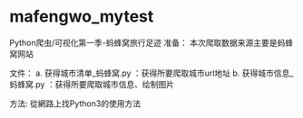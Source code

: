 # mafengwo_mytest

Python爬虫/可视化第一季-蚂蜂窝旅行足迹
准备：
本次爬取数据来源主要是蚂蜂窝网站

文件：
a. 获得城市清单_蚂蜂窝.py ：获得所要爬取城市url地址 
b. 获得城市信息_蚂蜂窝.py ：获得所要爬取城市信息、绘制图片

方法:
從網路上找Python3的使用方法
